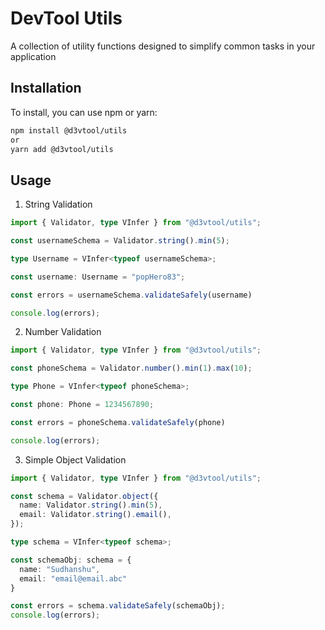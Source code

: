 # DevTool Utils

A collection of utility functions designed to simplify common tasks in your application

## Installation

To install, you can use npm or yarn:

```bash
npm install @d3vtool/utils
or
yarn add @d3vtool/utils
```

## Usage

1. String Validation

```ts
import { Validator, type VInfer } from "@d3vtool/utils";

const usernameSchema = Validator.string().min(5);

type Username = VInfer<typeof usernameSchema>;

const username: Username = "popHero83";

const errors = usernameSchema.validateSafely(username)

console.log(errors);
```

2. Number Validation

```ts
import { Validator, type VInfer } from "@d3vtool/utils";

const phoneSchema = Validator.number().min(1).max(10);

type Phone = VInfer<typeof phoneSchema>;

const phone: Phone = 1234567890;

const errors = phoneSchema.validateSafely(phone)

console.log(errors);
```

3. Simple Object Validation

```ts
import { Validator, type VInfer } from "@d3vtool/utils";

const schema = Validator.object({
  name: Validator.string().min(5),
  email: Validator.string().email(),
});

type schema = VInfer<typeof schema>;

const schemaObj: schema = {
  name: "Sudhanshu",
  email: "email@email.abc"
}

const errors = schema.validateSafely(schemaObj);
console.log(errors);
```
